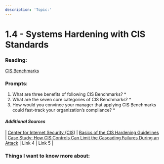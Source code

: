 ```yaml
---
description: 'Topic:'
---
```


# 1.4 - Systems Hardening with CIS Standards

### Reading:

[CIS Benchmarks](https://www.ibm.com/cloud/learn/cis-benchmarks)

### Prompts:

1. What are three benefits of following CIS Benchmarks?
   *
2. What are the seven core categories of CIS Benchmarks?
   *
3. How would you convince your manager that applying CIS Benchmarks could fast-track your organization’s compliance?
   *

#### _Additional Sources_

\| [Center for Internet Security (CIS)](https://www.cisecurity.org/) | [Basics of the CIS Hardening Guidelines](https://blog.rsisecurity.com/basics-of-the-cis-hardening-guidelines/) | [Case Study: How CIS Controls Can Limit the Cascading Failures During an Attack](https://www.sans.org/reading-room/whitepapers/casestudies/case-study-cis-controls-limit-cascading-failures-attack-36957) | Link 4 | Link 5 |

### Things I want to know more about:
